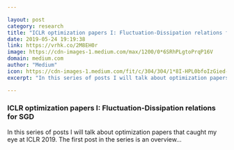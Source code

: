 ```yaml
---

layout: post
category: research
title: "ICLR optimization papers I: Fluctuation-Dissipation relations for SGD"
date: 2019-05-24 19:19:38
link: https://vrhk.co/2M8EH0r
image: https://cdn-images-1.medium.com/max/1200/0*6SRhPLgtoPrqP16V
domain: medium.com
author: "Medium"
icon: https://cdn-images-1.medium.com/fit/c/304/304/1*8I-HPL0bfoIzGied-dzOvA.png
excerpt: "In this series of posts I will talk about optimization papers that caught my eye at ICLR 2019. The first post in the series is an overview…"

---
```


### ICLR optimization papers I: Fluctuation-Dissipation relations for SGD

In this series of posts I will talk about optimization papers that caught my eye at ICLR 2019. The first post in the series is an overview…